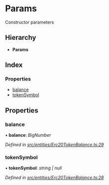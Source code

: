 # Params

Constructor parameters

## Hierarchy

* **Params**

## Index

### Properties

* [balance](_entities_erc20tokenbalance_.params.md#balance)
* [tokenSymbol](_entities_erc20tokenbalance_.params.md#tokensymbol)

## Properties

### balance

• **balance**: _BigNumber_

_Defined in_ [_src/entities/Erc20TokenBalance.ts:29_](https://github.com/PolymathNetwork/polymath-sdk/blob/550676f/src/entities/Erc20TokenBalance.ts#L29)

### tokenSymbol

• **tokenSymbol**: _string \| null_

_Defined in_ [_src/entities/Erc20TokenBalance.ts:28_](https://github.com/PolymathNetwork/polymath-sdk/blob/550676f/src/entities/Erc20TokenBalance.ts#L28)

